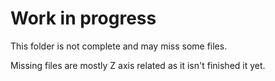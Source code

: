 # Work in progress

This folder is not complete and may miss some files.

Missing files are mostly Z axis related as it isn't finished it yet.
